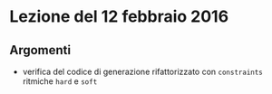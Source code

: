 # Lezione del 12 febbraio 2016

## Argomenti

* verifica del codice di generazione rifattorizzato con `constraints` ritmiche `hard` e
  `soft`
